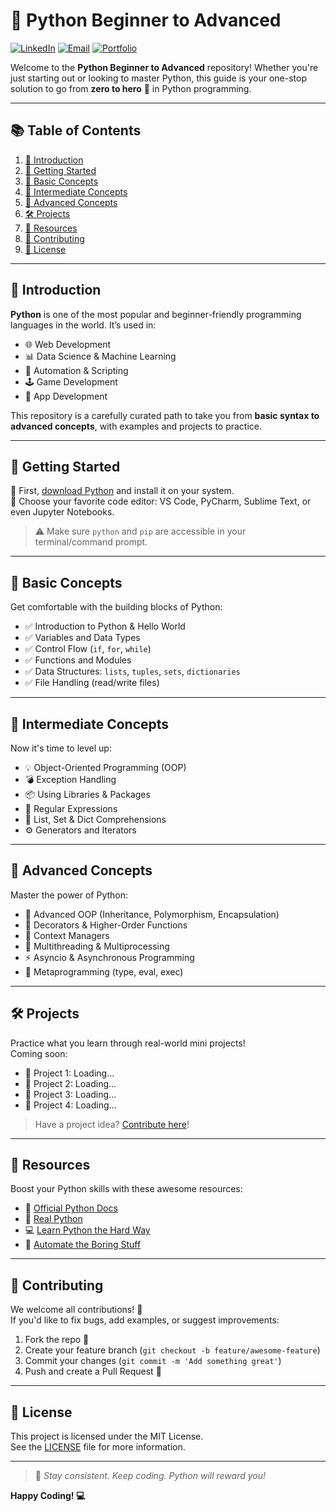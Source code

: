# 🐍 Python Beginner to Advanced

[![LinkedIn](https://img.shields.io/badge/LinkedIn-blue?logo=linkedin&logoColor=white)](https://www.linkedin.com/in/khaledhasanmilu)
[![Email](https://img.shields.io/badge/Email-D14836?logo=gmail&logoColor=white)](mailto:kh.milu338@gmail.com)
[![Portfolio](https://img.shields.io/badge/GitHub-Portfolio-24292e?logo=github)](https://khaledhasan.netify.app)

Welcome to the **Python Beginner to Advanced** repository! Whether you're just starting out or looking to master Python, this guide is your one-stop solution to go from **zero to hero** 💪 in Python programming.

---

## 📚 Table of Contents

1. [🚀 Introduction](#-introduction)
2. [🔧 Getting Started](#-getting-started)
3. [🧱 Basic Concepts](#-basic-concepts)
4. [🧰 Intermediate Concepts](#-intermediate-concepts)
5. [🧠 Advanced Concepts](#-advanced-concepts)
6. [🛠️ Projects](#-projects)
7. [📘 Resources](#-resources)
8. [🤝 Contributing](#-contributing)
9. [📝 License](#-license)

---

## 🚀 Introduction

**Python** is one of the most popular and beginner-friendly programming languages in the world. It’s used in:

- 🌐 Web Development  
- 📊 Data Science & Machine Learning  
- 🤖 Automation & Scripting  
- 🕹️ Game Development  
- 📱 App Development  

This repository is a carefully curated path to take you from **basic syntax to advanced concepts**, with examples and projects to practice.

---

## 🔧 Getting Started

🔹 First, [download Python](https://www.python.org/downloads/) and install it on your system.  
🔹 Choose your favorite code editor: VS Code, PyCharm, Sublime Text, or even Jupyter Notebooks.

> ⚠️ Make sure `python` and `pip` are accessible in your terminal/command prompt.

---

## 🧱 Basic Concepts

Get comfortable with the building blocks of Python:
- ✅ Introduction to Python & Hello World
- ✅ Variables and Data Types
- ✅ Control Flow (`if`, `for`, `while`)
- ✅ Functions and Modules
- ✅ Data Structures: `lists`, `tuples`, `sets`, `dictionaries`
- ✅ File Handling (read/write files)

---

## 🧰 Intermediate Concepts

Now it's time to level up:
- 💡 Object-Oriented Programming (OOP)
- 💣 Exception Handling
- 📦 Using Libraries & Packages
- 🧪 Regular Expressions
- 🔁 List, Set & Dict Comprehensions
- ⚙️ Generators and Iterators

---

## 🧠 Advanced Concepts

Master the power of Python:
- 🧬 Advanced OOP (Inheritance, Polymorphism, Encapsulation)
- 🎨 Decorators & Higher-Order Functions
- 📂 Context Managers
- 🧵 Multithreading & Multiprocessing
- ⚡ Asyncio & Asynchronous Programming
- 🧠 Metaprogramming (type, eval, exec)

---

## 🛠️ Projects

Practice what you learn through real-world mini projects!  
Coming soon:

- 📁 Project 1: Loading...
- 💬 Project 2: Loading...
- 🔐 Project 3: Loading...
- 🧠 Project 4: Loading...

> Have a project idea? [Contribute here](#-contributing)!

---

## 📘 Resources

Boost your Python skills with these awesome resources:

- 📖 [Official Python Docs](https://docs.python.org/3/)
- 🧠 [Real Python](https://realpython.com/)
- 💻 [Learn Python the Hard Way](https://learnpythonthehardway.org/)
- 🤖 [Automate the Boring Stuff](https://automatetheboringstuff.com/)

---

## 🤝 Contributing

We welcome all contributions! 🌟  
If you'd like to fix bugs, add examples, or suggest improvements:

1. Fork the repo 🍴  
2. Create your feature branch (`git checkout -b feature/awesome-feature`)  
3. Commit your changes (`git commit -m 'Add something great'`)  
4. Push and create a Pull Request 🚀

---

## 📝 License

This project is licensed under the MIT License.  
See the [LICENSE](LICENSE) file for more information.

---

> 📢 *Stay consistent. Keep coding. Python will reward you!*

**Happy Coding! 💻**
